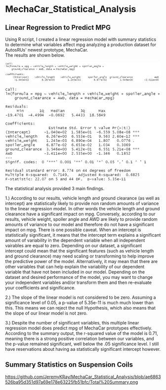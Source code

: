 # MechaCar_Statistical_Analysis
## Linear Regression to Predict MPG
Using R script, I created a linear regression model with summary statistics to determine what variables affect mpg analyzing a production dataset for AutosRUs' newest prototype, MechaCar.  
The results are shown below.


![Linear Regression.png](https://github.com/JeremyKRay/MechaCar_Statistical_Analysis/blob/d8298876238e1068df1db1b2cb7894e753fb15e9/Linear%20Regression.png)


![Linear Regression and Summary.png](https://github.com/JeremyKRay/MechaCar_Statistical_Analysis/blob/33132bae122ac66c3498323fb817d23d4d1f07aa/Linear%20Regression%20and%20Summary.png)

The statistical analysis provided 3 main findings.

1.) According to our results, vehicle length and ground clearance (as well as intercept) are statistically likely to provide non random amounts of variance to the linear regression model. In other words the vehicle length and ground clearance have a significant impact on mpg. Conversely, according to our results, vehicle weight, spoiler angle and AWD are likely to provide random amounts of variance to our model and therefore do not have a significant impact on mpg. There is one possible caveat. When an intercept is statistically significant, it means that the intercept term explains a significant amount of variability in the dependent variable when all independent vairables are equal to zero. Depending on our dataset, a significant intercept could mean that the significant features (such as vehicle length and ground clearance) may need scaling or transforming to help improve the predictive power of the model. Alternatively, it may mean that there are other variables that can help explain the variability of our dependent variable that have not been included in our model. Depending on the dataset and desired performance of the model, you may want to change your independent variables and/or transform them and then re-evaluate your coefficients and significance. 

2.) The slope of the linear model is not considered to be zero. Assuming a significance level of 0.05, a p-value of 5.35e-11 is much much lower than this. This means we can reject the null Hypothesis, which also means that the slope of our linear model is not zero. 

3.) Despite the number of significant variables, this multiple linear regression model does predict mpg of MechaCar prototypes effectively. According to the summary output, the r-squared value of the model is 0.71, meaning there is a strong positive correlation between our variables, and the p-value remained significant, well below the .05 significance level. I still have reservations about having aa statistically significant intercept however.

## Summary Statistics on Suspension Coils
https://github.com/JeremyKRay/MechaCar_Statistical_Analysis/blob/ae6863526ba95d351d97a69e178e63225fb51bfc/Total%20Summary.png
